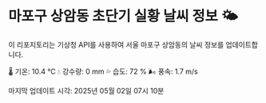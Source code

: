 
# 마포구 상암동 초단기 실황 날씨 정보 🌤️

이 리포지토리는 기상청 API를 사용하여 서울 마포구 상암동의 날씨 정보를 업데이트합니다. 

🌡️ 기온: 10.4 ℃
💧 강수량: 0 mm
💦 습도: 72 %
🌬️ 풍속: 1.7 m/s

마지막 업데이트 시각: 2025년 05월 02일 07시 10분    
